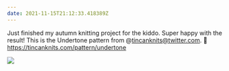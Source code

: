 ```yaml
---
date: 2021-11-15T21:12:33.418389Z
---
```

Just finished my autumn knitting project for the kiddo. Super happy with the result! This is the Undertone pattern from @tincanknits@twitter.com. 🧶 https://tincanknits.com/pattern/undertone

![](/media/E2C1C875-24C6-45E8-9B71-2B36BCB8F8A2.jpeg)
